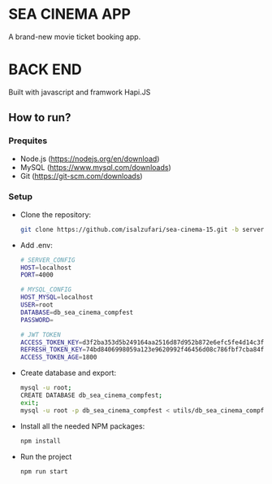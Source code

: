 # SEA CINEMA APP

A brand-new movie ticket booking app.

# BACK END

Built with javascript and framwork Hapi.JS

## How to run?

### Prequites

- Node.js (https://nodejs.org/en/download)
- MySQL (https://www.mysql.com/downloads)
- Git (https://git-scm.com/downloads)

### Setup

- Clone the repository:

  ```bash
  git clone https://github.com/isalzufari/sea-cinema-15.git -b server-dev
  ```
  
- Add .env:

  ```bash
  # SERVER_CONFIG
  HOST=localhost
  PORT=4000
  
  # MYSQL_CONFIG
  HOST_MYSQL=localhost
  USER=root
  DATABASE=db_sea_cinema_compfest
  PASSWORD=
  
  # JWT TOKEN
  ACCESS_TOKEN_KEY=d3f2ba353d5b249164aa2516d87d952b872e6efc5fe4d14c3f7d4907698d765883b6b87219191b432570c25ee8ed0d02b5a3eb1d185c088fdfe918e41ba84299
  REFRESH_TOKEN_KEY=74bd8406998059a123e9620992f46456d08c786fbf7cba84fbe28a75ad7561b0017d232d8cb264989236f7321b4cce30bc5add8d8bfb66ba774be9fa367ac350
  ACCESS_TOKEN_AGE=1800
  ```

- Create database and export:

  ```bash
  mysql -u root;
  CREATE DATABASE db_sea_cinema_compfest;
  exit;
  mysql -u root -p db_sea_cinema_compfest < utils/db_sea_cinema_compfest.sql
  ```

- Install all the needed NPM packages:

  ```bash
  npm install
  ```

- Run the project

  ```bash
  npm run start
  ```
